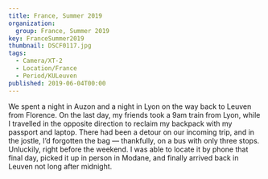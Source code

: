 ```yaml
---
title: France, Summer 2019
organization: 
  group: France, Summer 2019
key: FranceSummer2019
thumbnail: DSCF0117.jpg
tags:
  - Camera/XT-2
  - Location/France
  - Period/KULeuven
published: 2019-06-04T00:00
---
```

We spent a night in Auzon and a night in Lyon on the way back to Leuven from Florence. On the last day, my friends took a 9am train from Lyon, while I travelled in the opposite direction to reclaim my backpack with my passport and laptop. There had been a detour on our incoming trip, and in the jostle, I’d forgotten the bag — thankfully, on a bus with only three stops. Unluckily, right before the weekend. I was able to locate it by phone that final day, picked it up in person in Modane, and finally arrived back in Leuven not long after midnight.
